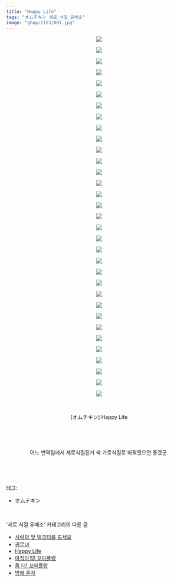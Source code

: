 ```yaml
---
title: "Happy Life"
tags: "オムチキン 세로_식질_유배소"
image: "ghap/1153/001.jpg"
---
```

<div class="article">
<p style="text-align: center; clear: none; float: none;"><img src="{{ site.nasurl }}/ghap/1153/001.jpg"/></p>
<p style="text-align: center; clear: none; float: none;"><img src="{{ site.nasurl }}/ghap/1153/002.jpg"/></p>
<p style="text-align: center; clear: none; float: none;"><img src="{{ site.nasurl }}/ghap/1153/003.jpg"/></p>
<p style="text-align: center; clear: none; float: none;"><img src="{{ site.nasurl }}/ghap/1153/004.jpg"/></p>
<p style="text-align: center; clear: none; float: none;"><img src="{{ site.nasurl }}/ghap/1153/005.jpg"/></p>
<p style="text-align: center; clear: none; float: none;"><img src="{{ site.nasurl }}/ghap/1153/006.jpg"/></p>
<p style="text-align: center; clear: none; float: none;"><img src="{{ site.nasurl }}/ghap/1153/007.jpg"/></p>
<p style="text-align: center; clear: none; float: none;"><img src="{{ site.nasurl }}/ghap/1153/008.jpg"/></p>
<p style="text-align: center; clear: none; float: none;"><img src="{{ site.nasurl }}/ghap/1153/009.jpg"/></p>
<p style="text-align: center; clear: none; float: none;"><img src="{{ site.nasurl }}/ghap/1153/010.jpg"/></p>
<p style="text-align: center; clear: none; float: none;"><img src="{{ site.nasurl }}/ghap/1153/011.jpg"/></p>
<p style="text-align: center; clear: none; float: none;"><img src="{{ site.nasurl }}/ghap/1153/012.jpg"/></p>
<p style="text-align: center; clear: none; float: none;"><img src="{{ site.nasurl }}/ghap/1153/013.jpg"/></p>
<p style="text-align: center; clear: none; float: none;"><img src="{{ site.nasurl }}/ghap/1153/014.jpg"/></p>
<p style="text-align: center; clear: none; float: none;"><img src="{{ site.nasurl }}/ghap/1153/015.jpg"/></p>
<p style="text-align: center; clear: none; float: none;"><img src="{{ site.nasurl }}/ghap/1153/016.jpg"/></p>
<p style="text-align: center; clear: none; float: none;"><img src="{{ site.nasurl }}/ghap/1153/017.jpg"/></p>
<p style="text-align: center; clear: none; float: none;"><img src="{{ site.nasurl }}/ghap/1153/018.jpg"/></p>
<p style="text-align: center; clear: none; float: none;"><img src="{{ site.nasurl }}/ghap/1153/019.jpg"/></p>
<p style="text-align: center; clear: none; float: none;"><img src="{{ site.nasurl }}/ghap/1153/020.jpg"/></p>
<p style="text-align: center; clear: none; float: none;"><img src="{{ site.nasurl }}/ghap/1153/021.jpg"/></p>
<p style="text-align: center; clear: none; float: none;"><img src="{{ site.nasurl }}/ghap/1153/022.jpg"/></p>
<p style="text-align: center; clear: none; float: none;"><img src="{{ site.nasurl }}/ghap/1153/023.jpg"/></p>
<p style="text-align: center; clear: none; float: none;"><img src="{{ site.nasurl }}/ghap/1153/024.jpg"/></p>
<p style="text-align: center; clear: none; float: none;"><img src="{{ site.nasurl }}/ghap/1153/025.jpg"/></p>
<p style="text-align: center; clear: none; float: none;"><img src="{{ site.nasurl }}/ghap/1153/026.jpg"/></p>
<p style="text-align: center; clear: none; float: none;"><img src="{{ site.nasurl }}/ghap/1153/027.jpg"/></p>
<p style="text-align: center; clear: none; float: none;"><img src="{{ site.nasurl }}/ghap/1153/028.jpg"/></p>
<p style="text-align: center; clear: none; float: none;"><img src="{{ site.nasurl }}/ghap/1153/029.jpg"/></p>
<p style="text-align: center; clear: none; float: none;"><img src="{{ site.nasurl }}/ghap/1153/030.jpg"/></p>
<p style="text-align: center; clear: none; float: none;"><img src="{{ site.nasurl }}/ghap/1153/031.jpg"/></p>
<p style="text-align: center; clear: none; float: none;"><img src="{{ site.nasurl }}/ghap/1153/032.jpg"/></p>
<p style="text-align: center; clear: none; float: none;"><img src="{{ site.nasurl }}/ghap/1153/033.jpg"/></p>
<p style="text-align: center; clear: none; float: none;"><br/></p>
<p style="text-align: center; clear: none; float: none;">[オムチキン] Happy Life</p>
<p style="text-align: center; clear: none; float: none;"><br/></p>
<p style="text-align: center; clear: none; float: none;"><br/></p>
<p style="text-align: center; clear: none; float: none;">어느 번역팀에서 세로식질된거 싹 가로식질로 바꿔줬으면 좋겠군.</p>
<p><br/></p>
</div><br/>
<div class="tagTrail">
<p>태그: </p>
<ul>
<li>オムチキン</li>
</ul>
</div><br/>
<div class="another">
<p>'세로 식질 유배소' 카테고리의 다른 글</p>
<ul>
<li><a href="/2016-07-28-ghap_1184">사랑의 맛 밀크티를 드세요</a></li>
<li><a href="/2016-07-28-ghap_1177">귀무녀</a></li>
<li><a href="/2016-07-27-ghap_1153">Happy Life</a></li>
<li><a href="/2016-07-26-ghap_1118">아직아직! 꼬마플랑</a></li>
<li><a href="/2016-07-22-ghap_1005">좀 더! 꼬마플랑</a></li>
<li><a href="/2016-07-21-ghap_993">밤에 혼자</a></li>
</ul>
</div><br/>
<div class="cb_module cb_fluid">
<div class="cb_wrt cb_profile">
</div><!-- commentList close -->
</div><br/>
